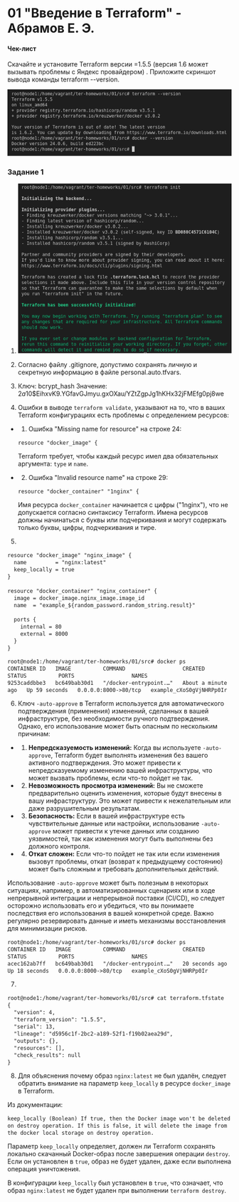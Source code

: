 # 01 "Введение в Terraform" - Абрамов Е. Э.

#### Чек-лист 
Скачайте и установите Terraform версии =1.5.5 (версия 1.6 может вызывать проблемы с Яндекс провайдером) . Приложите скриншот вывода команды terraform --version.

![](https://github.com/jekaabramov/netology_hw/blob/master/%D0%9E%D0%B1%D0%BB%D0%B0%D1%87%D0%BD%D0%B0%D1%8F%20%D0%B8%D0%BD%D1%84%D1%80%D0%B0%D1%81%D1%82%D1%80%D1%83%D0%BA%D1%82%D1%83%D1%80%D0%B0.%20Terraform/01_%D0%92%D0%B2%D0%B5%D0%B4%D0%B5%D0%BD%D0%B8%D0%B5%20%D0%B2%20Terraform/img/0.png)

### Задание 1

1. ![](https://github.com/jekaabramov/netology_hw/blob/master/%D0%9E%D0%B1%D0%BB%D0%B0%D1%87%D0%BD%D0%B0%D1%8F%20%D0%B8%D0%BD%D1%84%D1%80%D0%B0%D1%81%D1%82%D1%80%D1%83%D0%BA%D1%82%D1%83%D1%80%D0%B0.%20Terraform/01_%D0%92%D0%B2%D0%B5%D0%B4%D0%B5%D0%BD%D0%B8%D0%B5%20%D0%B2%20Terraform/img/1.png)

2. Согласно файлу .gitignore, допустимо сохранять личную и секретную информацию в файле personal.auto.tfvars.

3. Ключ: bcrypt_hash
Значение: $2a$10$EihxvK9.YGfavGJmyu.gxOXau/YZtZgpJg1hKHx32jFMEfg0pj8we

4. Ошибки в выводе `terraform validate`, указывают на то, что в ваших Terraform конфигурациях есть проблемы с определением ресурсов:

- 1. Ошибка "Missing name for resource" на строке 24:

   ```hcl
   resource "docker_image" {
   ```

   Terraform требует, чтобы каждый ресурс имел два обязательных аргумента: `type` и `name`.

- 2. Ошибка "Invalid resource name" на строке 29:

   ```hcl
   resource "docker_container" "1nginx" {
   ```

   Имя ресурса `docker_container` начинается с цифры ("1nginx"), что не допускается согласно синтаксису Terraform. Имена ресурсов должны начинаться с буквы или подчеркивания и могут содержать только буквы, цифры, подчеркивания и тире.
5. 
```hcl
resource "docker_image" "nginx_image" {
  name         = "nginx:latest"
  keep_locally = true
}

resource "docker_container" "nginx_container" {
  image = docker_image.nginx_image.image_id
  name  = "example_${random_password.random_string.result}"

  ports {
    internal = 80
    external = 8000
  }
}
```

```hcl
root@node1:/home/vagrant/ter-homeworks/01/src# docker ps
CONTAINER ID   IMAGE          COMMAND                  CREATED              STATUS          PORTS                  NAMES
9253caddbbe3   bc649bab30d1   "/docker-entrypoint.…"   About a minute ago   Up 59 seconds   0.0.0.0:8000->80/tcp   example_cXoS0gVjNHRPp0Ir
```
6. Ключ `-auto-approve` в Terraform используется для автоматического подтверждения (применения) изменений, сделанных в вашей инфраструктуре, без необходимости ручного подтверждения. Однако, его использование может быть опасным по нескольким причинам:

- 1. **Непредсказуемость изменений:** Когда вы используете `-auto-approve`, Terraform будет выполнять изменения без вашего активного подтверждения. Это может привести к непредсказуемому изменению вашей инфраструктуры, что может вызвать проблемы, если что-то пойдет не так.

- 2. **Невозможность просмотра изменений:** Вы не сможете предварительно оценить изменения, которые будут внесены в вашу инфраструктуру. Это может привести к нежелательным или даже разрушительным результатам.

- 3. **Безопасность:** Если в вашей инфраструктуре есть чувствительные данные или настройки, использование `-auto-approve` может привести к утечке данных или созданию уязвимостей, так как изменения могут быть выполнены без должного контроля.

- 4. **Откат сложен:** Если что-то пойдет не так или если изменения вызовут проблемы, откат (возврат к предыдущему состоянию) может быть сложным и требовать дополнительных действий.

Использование `-auto-approve` может быть полезным в некоторых ситуациях, например, в автоматизированных сценариях или в ходе непрерывной интеграции и непрерывной поставки (CI/CD), но следует осторожно использовать его и убедиться, что вы понимаете последствия его использования в вашей конкретной среде. Важно регулярно резервировать данные и иметь механизмы восстановления для минимизации рисков.
```
root@node1:/home/vagrant/ter-homeworks/01/src# docker ps
CONTAINER ID   IMAGE          COMMAND                  CREATED          STATUS          PORTS                  NAMES
acec162ab7ff   bc649bab30d1   "/docker-entrypoint.…"   20 seconds ago   Up 18 seconds   0.0.0.0:8000->80/tcp   example_cXoS0gVjNHRPp0Ir
```
7. 
```hcl
root@node1:/home/vagrant/ter-homeworks/01/src# cat terraform.tfstate
{
  "version": 4,
  "terraform_version": "1.5.5",
  "serial": 13,
  "lineage": "d5956c1f-2bc2-a189-52f1-f19b02aea29d",
  "outputs": {},
  "resources": [],
  "check_results": null
}
```
8. Для объяснения почему образ `nginx:latest` не был удалён, следует обратить внимание на параметр `keep_locally` в ресурсе `docker_image` в Terraform.

Из документации:

```
keep_locally (Boolean) If true, then the Docker image won't be deleted on destroy operation. If this is false, it will delete the image from the docker local storage on destroy operation.
```

Параметр `keep_locally` определяет, должен ли Terraform сохранять локально скачанный Docker-образ после завершения операции `destroy`. Если он установлен в `true`, образ не будет удален, даже если выполнена операция уничтожения.

В конфигурации `keep_locally` был установлен в `true`, что означает, что образ `nginx:latest` не будет удален при выполнении `terraform destroy`.